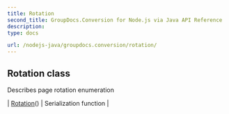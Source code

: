 ```yaml
---
title: Rotation
second_title: GroupDocs.Conversion for Node.js via Java API Reference
description: 
type: docs

url: /nodejs-java/groupdocs.conversion/rotation/
---
```


## Rotation class

 Describes page rotation enumeration
 
| [Rotation](rotation)() | Serialization function |
